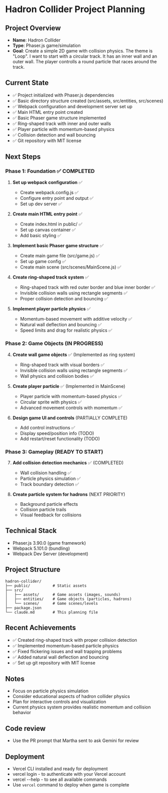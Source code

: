 # Hadron Collider Project Planning




## Project Overview
- **Name**: Hadron Collider
- **Type**: Phaser.js game/simulation
- **Goal**: Create a simple 2D game with collision physics.  The theme is "Loop".  I want to start with a circular track.  It has an inner wall and an outer wall.  The player controlls a round particle that races around the track.   

## Current State
- ✅ Project initialized with Phaser.js dependencies
- ✅ Basic directory structure created (src/assets, src/entities, src/scenes)
- ✅ Webpack configuration and development server set up
- ✅ Main HTML entry point created
- ✅ Basic Phaser game structure implemented
- ✅ Ring-shaped track with inner and outer walls
- ✅ Player particle with momentum-based physics
- ✅ Collision detection and wall bouncing
- ✅ Git repository with MIT license

## Next Steps

### Phase 1: Foundation ✅ COMPLETED
1. **Set up webpack configuration** ✅
   - Create webpack.config.js ✅
   - Configure entry point and output ✅
   - Set up dev server ✅

2. **Create main HTML entry point** ✅
   - Create index.html in public/ ✅
   - Set up canvas container ✅
   - Add basic styling ✅

3. **Implement basic Phaser game structure** ✅
   - Create main game file (src/game.js) ✅
   - Set up game config ✅
   - Create main scene (src/scenes/MainScene.js) ✅

4. **Create ring-shaped track system** ✅
   - Ring-shaped track with red outer border and blue inner border ✅
   - Invisible collision walls using rectangle segments ✅
   - Proper collision detection and bouncing ✅

5. **Implement player particle physics** ✅
   - Momentum-based movement with additive velocity ✅
   - Natural wall deflection and bouncing ✅
   - Speed limits and drag for realistic physics ✅

### Phase 2: Game Objects (IN PROGRESS)
4. **Create wall game objects** ✅ (Implemented as ring system)
   - Ring-shaped track with visual borders ✅
   - Invisible collision walls using rectangle segments ✅
   - Wall physics and collision bodies ✅

5. **Create player particle** ✅ (Implemented in MainScene)
   - Player particle with momentum-based physics ✅
   - Circular sprite with physics ✅
   - Advanced movement controls with momentum ✅

6. **Design game UI and controls** (PARTIALLY COMPLETE)
   - Add control instructions ✅
   - Display speed/position info (TODO)
   - Add restart/reset functionality (TODO)

### Phase 3: Gameplay (READY TO START)
7. **Add collision detection mechanics** ✅ (COMPLETED)
   - Wall collision handling ✅
   - Particle physics simulation ✅
   - Track boundary detection ✅

8. **Create particle system for hadrons** (NEXT PRIORITY)
   - Background particle effects
   - Collision particle trails
   - Visual feedback for collisions

## Technical Stack
- Phaser.js 3.90.0 (game framework)
- Webpack 5.101.0 (bundling)
- Webpack Dev Server (development)

## Project Structure
```
hadron-collider/
├── public/          # Static assets
├── src/
│   ├── assets/      # Game assets (images, sounds)
│   ├── entities/    # Game objects (particles, hadrons)
│   └── scenes/      # Game scenes/levels
├── package.json
└── claude.md        # This planning file
```

## Recent Achievements
- ✅ Created ring-shaped track with proper collision detection
- ✅ Implemented momentum-based particle physics
- ✅ Fixed flickering issues and wall trapping problems
- ✅ Added natural wall deflection and bouncing
- ✅ Set up git repository with MIT license

## Notes
- Focus on particle physics simulation
- Consider educational aspects of hadron collider physics
- Plan for interactive controls and visualization
- Current physics system provides realistic momentum and collision behavior

## Code review 
- Use the PR prompt that Martha sent to ask Gemini for review 

## Deployment
- Vercel CLI installed and ready for deployment
- vercel login - to authenticate with your Vercel account
- vercel --help - to see all available commands
- Use `vercel` command to deploy when game is complete 